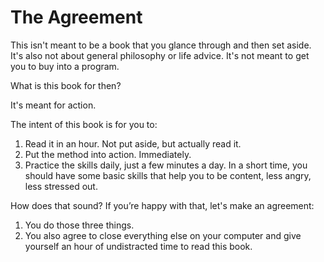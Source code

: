 The Agreement
=============

This isn't meant to be a book that you glance through and then set aside. It's also not about general philosophy or life advice. It's not meant to get you to buy into a program.

What is this book for then?

It's meant for action. 

The intent of this book is for you to:

1. Read it in an hour. Not put aside, but actually read it. 
2. Put the method into action. Immediately.
3. Practice the skills daily, just a few minutes a day. In a short time, you should have some basic skills that help you to be content, less angry, less stressed out.

How does that sound? 
If you’re happy with that, let's make an agreement:
1. You do those three things.
2. You also agree to close everything else on your computer and give yourself an hour of undistracted time to read this book.
